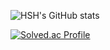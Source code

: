 ![HSH's GitHub stats](https://github-readme-stats.vercel.app/api?username=Hansanghyun-github&show_icons=true&theme=dark)

[![Solved.ac Profile](http://mazassumnida.wtf/api/v2/generate_badge?boj=tkdgus5828)](https://solved.ac/tkdgus5828/)

<!--
**Hansanghyun-github/Hansanghyun-github** is a ✨ _special_ ✨ repository because its `README.md` (this file) appears on your GitHub profile.

Here are some ideas to get you started:

- 🔭 I’m currently working on ...
- 🌱 I’m currently learning ...
- 👯 I’m looking to collaborate on ...
- 🤔 I’m looking for help with ...
- 💬 Ask me about ...
- 📫 How to reach me: ...
- 😄 Pronouns: ...
- ⚡ Fun fact: ...
-->
